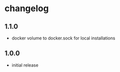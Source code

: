 # changelog

## 1.1.0

- docker volume to docker.sock for local installations

## 1.0.0

- initial release